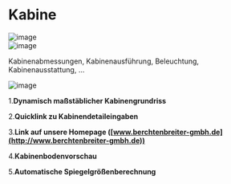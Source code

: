 # Kabine

![image](HelpImages/image57.png)  
![image](HelpImages/image58.png)  

Kabinenabmessungen, Kabinenausführung, Beleuchtung, Kabinenausstattung, …

![image](HelpImages/image59.png)  

1.**Dynamisch maßstäblicher Kabinengrundriss**

2.**Quicklink zu Kabinendetaileingaben**

3.**Link auf unsere Homepage ([www.berchtenbreiter-gmbh.de](http://www.berchtenbreiter-gmbh.de))**

4.**Kabinenbodenvorschau**

5.**Automatische Spiegelgrößenberechnung**
